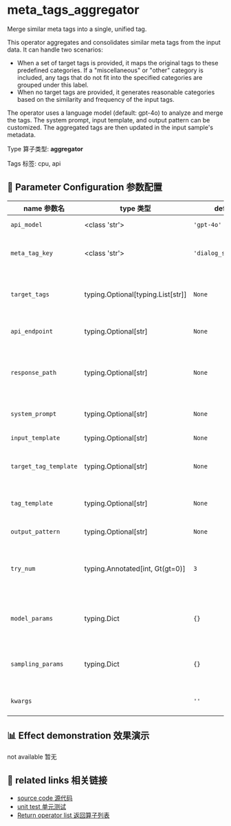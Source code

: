 # meta_tags_aggregator

Merge similar meta tags into a single, unified tag.

This operator aggregates and consolidates similar meta tags from the input data. It can
handle two scenarios:
- When a set of target tags is provided, it maps the original tags to these predefined
categories. If a "miscellaneous" or "other" category is included, any tags that do not
fit into the specified categories are grouped under this label.
- When no target tags are provided, it generates reasonable categories based on the
similarity and frequency of the input tags.

The operator uses a language model (default: gpt-4o) to analyze and merge the tags. The
system prompt, input template, and output pattern can be customized. The aggregated tags
are then updated in the input sample's metadata.

Type 算子类型: **aggregator**

Tags 标签: cpu, api

## 🔧 Parameter Configuration 参数配置
| name 参数名 | type 类型 | default 默认值 | desc 说明 |
|--------|------|--------|------|
| `api_model` | <class 'str'> | `'gpt-4o'` | API model name. |
| `meta_tag_key` | <class 'str'> | `'dialog_sentiment_labels'` | The key of the meta tag to be mapped. |
| `target_tags` | typing.Optional[typing.List[str]] | `None` | The tags that is supposed to be mapped to. |
| `api_endpoint` | typing.Optional[str] | `None` | URL endpoint for the API. |
| `response_path` | typing.Optional[str] | `None` | Path to extract content from the API response. |
| `system_prompt` | typing.Optional[str] | `None` | The system prompt. |
| `input_template` | typing.Optional[str] | `None` | The input template. |
| `target_tag_template` | typing.Optional[str] | `None` | The tap template for target tags. |
| `tag_template` | typing.Optional[str] | `None` | The tap template for each tag and its |
| `output_pattern` | typing.Optional[str] | `None` | The output pattern. |
| `try_num` | typing.Annotated[int, Gt(gt=0)] | `3` | The number of retry attempts when there is an API |
| `model_params` | typing.Dict | `{}` | Parameters for initializing the API model. |
| `sampling_params` | typing.Dict | `{}` | Extra parameters passed to the API call. |
| `kwargs` |  | `''` | Extra keyword arguments. |

## 📊 Effect demonstration 效果演示
not available 暂无

## 🔗 related links 相关链接
- [source code 源代码](../../../data_juicer/ops/aggregator/meta_tags_aggregator.py)
- [unit test 单元测试](../../../tests/ops/aggregator/test_meta_tags_aggregator.py)
- [Return operator list 返回算子列表](../../Operators.md)